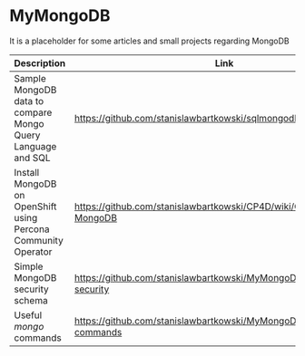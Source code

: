 # MyMongoDB

It is a placeholder for some articles and small projects regarding MongoDB

| Description | Link |
| --------- | ------------ |
| Sample MongoDB data to compare Mongo Query Language and SQL | https://github.com/stanislawbartkowski/sqlmongodb
| Install MongoDB on OpenShift using Percona Community Operator | https://github.com/stanislawbartkowski/CP4D/wiki/OpenShift-and-MongoDB
| Simple MongoDB security schema | https://github.com/stanislawbartkowski/MyMongoDB/wiki/MongoDB-security
| Useful *mongo* commands | https://github.com/stanislawbartkowski/MyMongoDB/wiki/Useful-commands
